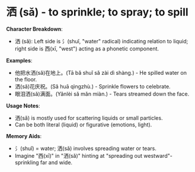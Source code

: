 # **洒 (sǎ) - to sprinkle; to spray; to spill**

**Character Breakdown**:  
- 洒 (sǎ): Left side is 氵(shuǐ, "water" radical) indicating relation to liquid; right side is 西(xī, "west") acting as a phonetic component.

**Examples**:  
- 他把水洒(sǎ)在地上。(Tā bǎ shuǐ sǎ zài dì shàng.) - He spilled water on the floor.  
- 洒(sǎ)花庆祝。(Sǎ huā qìngzhù.) - Sprinkle flowers to celebrate.  
- 眼泪洒(sǎ)满面。(Yǎnlèi sǎ mǎn miàn.) - Tears streamed down the face.

**Usage Notes**:  
- 洒(sǎ) is mostly used for scattering liquids or small particles.  
- Can be both literal (liquid) or figurative (emotions, light).

**Memory Aids**:  
- 氵(shuǐ) = water; 洒(sǎ) involves spreading water or tears.  
- Imagine "西(xī)" in "洒(sǎ)" hinting at "spreading out westward"-sprinkling far and wide.